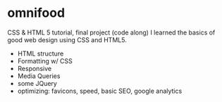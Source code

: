 # omnifood
CSS &amp; HTML 5 tutorial, final project (code along)
I learned the basics of good web design using CSS and HTML5.
- HTML structure
- Formatting w/ CSS
- Responsive
- Media Queries
- some JQuery
- optimizing: favicons, speed, basic SEO, google analytics
